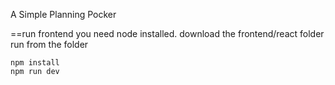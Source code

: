 A Simple Planning Pocker

==run frontend
you need node installed.
download the frontend/react folder
run from the folder 
```
npm install
npm run dev
```

